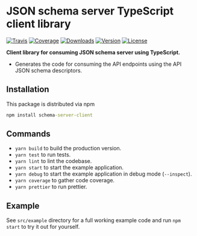 # JSON schema server TypeScript client library

[![Travis](https://img.shields.io/travis/kallaspriit/schema-server-client.svg)](https://travis-ci.org/kallaspriit/schema-server-client)
[![Coverage](https://img.shields.io/coveralls/kallaspriit/schema-server-client.svg)](https://coveralls.io/github/kallaspriit/schema-server-client)
[![Downloads](https://img.shields.io/npm/dm/schema-server-client.svg)](http://npm-stat.com/charts.html?package=schema-server-client&from=2015-08-01)
[![Version](https://img.shields.io/npm/v/schema-server-client.svg)](http://npm.im/schema-server-client)
[![License](https://img.shields.io/npm/l/schema-server-client.svg)](http://opensource.org/licenses/MIT)

**Client library for consuming JSON schema server using TypeScript.**

- Generates the code for consuming the API endpoints using the API JSON schema descriptors.

## Installation

This package is distributed via npm

```cmd
npm install schema-server-client
```

## Commands

- `yarn build` to build the production version.
- `yarn test` to run tests.
- `yarn lint` to lint the codebase.
- `yarn start` to start the example application.
- `yarn debug` to start the example application in debug mode (`--inspect`).
- `yarn coverage` to gather code coverage.
- `yarn prettier` to run prettier.

## Example

See `src/example` directory for a full working example code and run `npm start` to try it out for yourself.